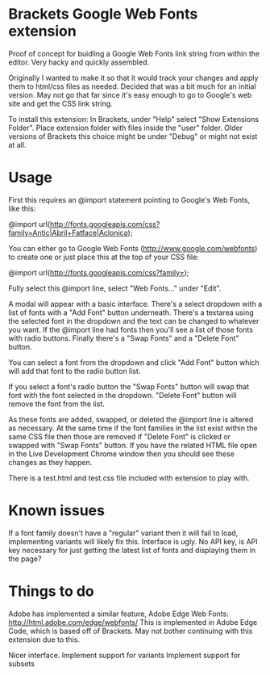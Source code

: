 Brackets Google Web Fonts extension
===
Proof of concept for buidling a Google Web Fonts link string from within the editor. Very hacky and quickly assembled.

Originally I wanted to make it so that it would track your changes and apply them to html/css files as needed. Decided that was a bit much for an initial version. May not go that far since it's easy enough to go to Google's web site and get the CSS link string.

To install this extension:
In Brackets, under "Help" select "Show Extensions Folder". Place extension folder with files inside the "user" folder.
Older versions of Brackets this choice might be under "Debug" or might not exist at all.


Usage
=====
First this requires an @import statement pointing to Google's Web Fonts, like this:

@import url(http://fonts.googleapis.com/css?family=Antic|Abril+Fatface|Aclonica);

You can either go to Google Web Fonts (http://www.google.com/webfonts) to create one or just place this at the top of your CSS file:

@import url(http://fonts.googleapis.com/css?family=);

Fully select this @import line, select "Web Fonts..." under "Edit".

A modal will appear with a basic interface. There's a select dropdown with a list of fonts with a "Add Font" button underneath. There's a textarea using the selected font in the dropdown and the text can be changed to whatever you want. If the @import line had fonts then you'll see a list of those fonts with radio buttons. Finally there's a "Swap Fonts" and a "Delete Font" button.

You can select a font from the dropdown and click "Add Font" button which will add that font to the radio button list.

If you select a font's radio button the "Swap Fonts" button will swap that font with the font selected in the dropdown. "Delete Font" button will remove the font from the list.

As these fonts are added, swapped, or deleted the @import line is altered as necessary. At the same time if the font families in the list exist within the same CSS file then those are removed if "Delete Font" is clicked or swapped with "Swap Fonts" button. If you have the related HTML file open in the Live Development Chrome window then you should see these changes as they happen.

There is a test.html and test.css file included with extension to play with.


Known issues
=====
If a font family doesn't have a "regular" variant then it will fail to load, implementing variants will likely fix this.
Interface is ugly.
No API key, is API key necessary for just getting the latest list of fonts and displaying them in the page?


Things to do
=====
Adobe has implemented a similar feature, Adobe Edge Web Fonts: http://html.adobe.com/edge/webfonts/
This is implemented in Adobe Edge Code, which is based off of Brackets.
May not bother continuing with this extension due to this.

Nicer interface.
Implement support for variants
Implement support for subsets
